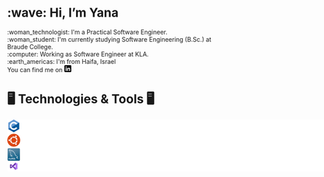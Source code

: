 <h1 align="left">:wave: Hi, I’m Yana</h1> 
:woman_technologist: I'm a Practical Software Engineer. <br />
:woman_student: I'm currently studying Software Engineering (B.Sc.) at Braude College. <br />
:computer: Working as Software Engineer at KLA. <br />
:earth_americas: I'm from Haifa, Israel <br />
You can find me on <a href="https://www.linkedin.com/in/yana-raitsin/" rel="nofollow"><img src="https://github.com/YanaRaitsin/YanaRaitsin/blob/main/linkedin.png" alt="LinkedIn" title="LinkedIn icon without padding" style="max-width: 100%;"></a> <br />

<h1 align="left">🖥️ Technologies & Tools 🖥️</h1>
<div style="width:830px; background-color:white; height:120px; overflow:auto;">
		<div style="width: 30px">
       <img src="https://github.com/YanaRaitsin/YanaRaitsin/blob/main/c.png" width="30px" />
       <img src="https://github.com/YanaRaitsin/YanaRaitsin/blob/main/ubuntu.png" width="30px" />
       <img src="https://github.com/YanaRaitsin/YanaRaitsin/blob/main/mysql.png" width="30px" />
       <img src="https://github.com/YanaRaitsin/YanaRaitsin/blob/main/vstudio.png" width="50px" />
       <img src="https://github.com/YanaRaitsin/YanaRaitsin/blob/main/python.png" width="30px" />
       <img src="https://github.com/YanaRaitsin/YanaRaitsin/blob/main/java.png" width="30px" />
       <img src="https://github.com/YanaRaitsin/YanaRaitsin/blob/main/vscode.png" width="30px" />
	<img src="https://github.com/YanaRaitsin/YanaRaitsin/blob/main/eclipse.png" width="30px" />
	<img src="https://github.com/YanaRaitsin/YanaRaitsin/blob/main/Csharp.png" width="30px" />
	<img src="https://github.com/YanaRaitsin/YanaRaitsin/blob/main/git.png" width="30px" />
		</div>
	</div>



